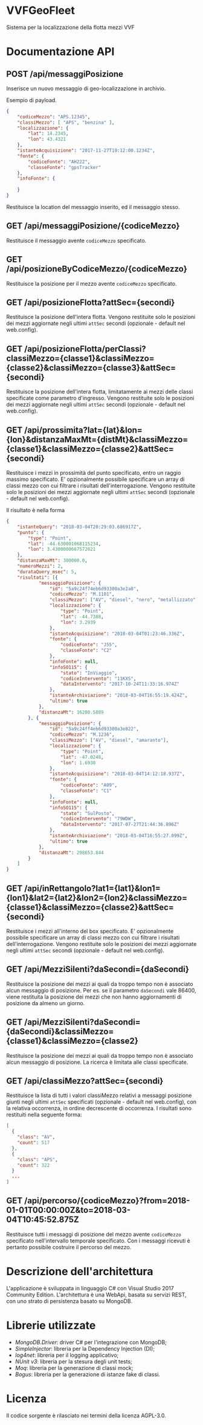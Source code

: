 # VVFGeoFleet
Sistema per la localizzazione della flotta mezzi VVF

# Documentazione API

## POST /api/messaggiPosizione
Inserisce un nuovo messaggio di geo-localizzazione in archivio.

Esempio di payload.

```json
{
    "codiceMezzo": "APS.12345",
    "classiMezzo": [ "APS", "benzina" ],
    "localizzazione": {
        "lat": 14.2345,
        "lon": 43.4321
    },
    "istanteAcquisizione": "2017-11-27T10:12:00.1234Z",
    "fonte": {
        "codiceFonte": "AH222",
        "classeFonte": "gpsTracker"
    },
    "infoFonte": {
      
    }
}
```
Restituisce la location del messaggio inserito, ed il messaggio stesso.

## GET /api/messaggiPosizione/{codiceMezzo}
Restituisce il messaggio avente `codiceMezzo` specificato.

## GET /api/posizioneByCodiceMezzo/{codiceMezzo}
Restituisce la posizione per il mezzo avente `codiceMezzo` specificato.

## GET /api/posizioneFlotta?attSec={secondi}
Restituisce la posizione dell'intera flotta.
Vengono restituite solo le posizioni dei mezzi aggiornate negli ultimi `attSec` secondi (opzionale - default nel web.config).

## GET /api/posizioneFlotta/perClassi?classiMezzo={classe1}&classiMezzo={classe2}&classiMezzo={classe3}&attSec={secondi}
Restituisce la posizione dell'intera flotta, limitatamente ai mezzi delle classi specificate come parametro d'ingresso.
Vengono restituite solo le posizioni dei mezzi aggiornate negli ultimi `attSec` secondi (opzionale - default nel web.config).

## GET /api/prossimita?lat={lat}&lon={lon}&distanzaMaxMt={distMt}&classiMezzo={classe1}&classiMezzo={classe2}&attSec={secondi}
Restituisce i mezzi in prossimità del punto specificato, entro un raggio massimo specificato. E' opzionalmente possibile specificare un array di classi mezzo con cui filtrare i risultati dell'interrogazione.
Vengono restituite solo le posizioni dei mezzi aggiornate negli ultimi `attSec` secondi (opzionale - default nel web.config).

Il risultato è nella forma

```json
{
	"istanteQuery": "2018-03-04T20:29:03.686917Z",
	"punto": {
		"type": "Point",
		"lat": -44.630001068115234,
		"lon": 3.4300000667572021
	},
	"distanzaMaxMt": 300000.0,
	"numeroMezzi": 2,
	"durataQuery_msec": 5,
	"risultati": [{
			"messaggioPosizione": {
				"id": "5a9c24f74eb6d93300a3e2a0",
				"codiceMezzo": "M.1101",
				"classiMezzo": ["AV", "diesel", "nero", "metallizzato"],
				"localizzazione": {
					"type": "Point",
					"lat": -44.7388,
					"lon": 3.2939
				},
				"istanteAcquisizione": "2018-03-04T01:23:46.336Z",
				"fonte": {
					"codiceFonte": "J55",
					"classeFonte": "C2"
				},
				"infoFonte": null,
				"infoSO115": {
					"stato": "InViaggio",
					"codiceIntervento": "11KXS",
					"dataIntervento": "2017-10-24T11:33:16.974Z"
				},
				"istanteArchiviazione": "2018-03-04T16:55:19.424Z",
				"ultimo": true
			},
			"distanzaMt": 16208.5889
		}, {
			"messaggioPosizione": {
				"id": "5a9c24ff4eb6d93300a3e822",
				"codiceMezzo": "M.1236",
				"classiMezzo": ["AV", "diesel", "amaranto"],
				"localizzazione": {
					"type": "Point",
					"lat": -47.0248,
					"lon": 1.6938
				},
				"istanteAcquisizione": "2018-03-04T14:12:18.937Z",
				"fonte": {
					"codiceFonte": "A09",
					"classeFonte": "C1"
				},
				"infoFonte": null,
				"infoSO115": {
					"stato": "SulPosto",
					"codiceIntervento": "79WDW",
					"dataIntervento": "2017-07-27T21:44:36.896Z"
				},
				"istanteArchiviazione": "2018-03-04T16:55:27.099Z",
				"ultimo": true
			},
			"distanzaMt": 298653.844
		}
	]
}
```

## GET /api/inRettangolo?lat1={lat1}&lon1={lon1}&lat2={lat2}&lon2={lon2}&classiMezzo={classe1}&classiMezzo={classe2}&attSec={secondi}
Restituisce i mezzi all'interno del box specificato. E' opzionalmente possibile specificare un array di classi mezzo con cui filtrare i risultati dell'interrogazione.
Vengono restituite solo le posizioni dei mezzi aggiornate negli ultimi `attSec` secondi (opzionale - default nel web.config).

## GET /api/MezziSilenti?daSecondi={daSecondi}
Restituisce la posizione dei mezzi ai quali da troppo tempo non è associato alcun messaggio di posizione. Per es. se il parametro `daSecondi` vale 86400, viene restituita la posizione dei mezzi che non hanno aggiornamenti di posizione da almeno un giorno.

## GET /api/MezziSilenti?daSecondi={daSecondi}&classiMezzo={classe1}&classiMezzo={classe2}
Restituisce la posizione dei mezzi ai quali da troppo tempo non è associato alcun messaggio di posizione. La ricerca è limitata alle classi specificate.

## GET /api/classiMezzo?attSec={secondi}
Restituisce la lista di tutti i valori classiMezzo relativi a messaggi posizione giunti negli ultimi `attSec` specificati (opzionale - default nel web.config), con la relativa occorrenza, in ordine decrescente di occorrenza. I risultati sono restituiti nella seguente forma:

```json
[
  {
    "class": "AV",
    "count": 517
  },
  {
    "class": "APS",
    "count": 322
  }
  ...
]
```

## GET /api/percorso/{codiceMezzo}?from=2018-01-01T00:00:00Z&to=2018-03-04T10:45:52.875Z
Restituisce tutti i messaggi di posizione del mezzo avente `codiceMezzo` specificato nell'intervallo temporale specificato. Con i messaggi ricevuti è pertanto possibile costruire il percorso del mezzo.

# Descrizione dell'architettura
L'applicazione è sviluppata in linguaggio C# con Visual Studio 2017 Community Edition. L'architettura è una WebApi, basata su servizi REST, con uno strato di persistenza basato su MongoDB.

# Librerie utilizzate

- *MongoDB.Driver*: driver C# per l'integrazione con MongoDB;
- *SimpleInjector*: libreria per la Dependency Injection (DI);
- *log4net*: libreria per il logging applicativo;
- *NUnit v3*: libreria per la stesura degli unit tests;
- *Moq*: libreria per la generazione di classi mock;
- *Bogus*: libreria per la generazione di istanze fake di classi.

# Licenza
Il codice sorgente è rilasciato nei termini della licenza AGPL-3.0.
